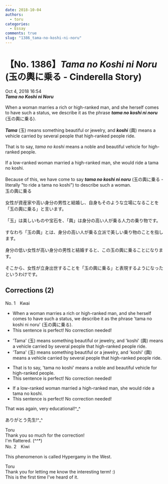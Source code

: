 ```yaml
---
date: 2018-10-04
authors:
  - toru
categories:
  - Essay
comments: true
slug: "1386_tama-no-koshi-ni-noru"
---
```


# 【No. 1386】<strong><em>Tama no Koshi ni Noru</em></strong> (玉の輿に乗る - Cinderella Story)
<div class="date">Oct 4, 2018 16:54</div>
<div id="post"><div id="body_show_ori">
<strong><em>Tama no Koshi ni Noru</em></strong><br/><br/>When a woman marries a rich or high-ranked man, and she herself comes to have such a status, we describe it as the phrase <strong><em>tama no koshi ni noru</em></strong> (玉の輿に乗る).<br/><br/><strong><em>Tama</em></strong> (玉) means something beautiful or jewelry, and <strong><em>koshi</em></strong> (輿) means a vehicle carried by several people that high-ranked people ride.<br/><br/>That is to say, <em>tama no koshi</em> means a noble and beautiful vehicle for high-ranked people.<br/><br/>If a low-ranked woman married a high-ranked man, she would ride a tama no koshi.<br/><br/>Because of this, we have come to say <strong><em>tama no koshi ni noru</em></strong> (玉の輿に乗る - literally "to ride a tama no koshi") to describe such a woman.
</div></div>

<!-- more -->

<div id="post_ja"><div id="body_show_mo">
玉の輿に乗る<br/><br/>女性が資産家や高い身分の男性と結婚し、自身もそのような立場になることを「玉の輿に乗る」と言います。<br/><br/>「玉」は美しいものや宝石を、「輿」は身分の高い人が乗る人力の乗り物です。<br/><br/>すなわち「玉の輿」とは、身分の高い人が乗る立派で美しい乗り物のことを指します。<br/><br/>身分の低い女性が高い身分の男性と結婚すると、この玉の輿に乗ることになります。<br/><br/>そこから、女性が立身出世することを「玉の輿に乗る」と表現するようになったというわけです。
</div></div>

## Corrections (2)
<div id="block"><div class="first_name"> No. 1　<span class="just_name">Kwai</span></div><div id="block2">
<ul class="correction_field">
<li class="incorrect">When a woman marries a rich or high-ranked man, and she herself comes to have such a status, we describe it as the phrase 'tama no koshi ni noru' (玉の輿に乗る).</li>
<li class="corrected perfect">This sentence is perfect! No correction needed!</li>
</ul>
<ul class="correction_field">
<li class="incorrect">'Tama' (玉) means something beautiful or jewelry, and 'koshi' (輿) means a vehicle carried by several people that high-ranked people ride.</li>
<li class="corrected correct">
'Tama' (玉) means something beautiful or <span class="f_red">a </span>jewelry, and 'koshi' (輿) means a vehicle carried by several people that high-ranked people ride.
</li>
</ul>
<ul class="correction_field">
<li class="incorrect">That is to say, 'tama no koshi' means a noble and beautiful vehicle for high-ranked people.</li>
<li class="corrected perfect">This sentence is perfect! No correction needed!</li>
</ul>
<ul class="correction_field">
<li class="incorrect">If a low-ranked woman married a high-ranked man, she would ride a tama no koshi.</li>
<li class="corrected perfect">This sentence is perfect! No correction needed!</li>
</ul>
<p class="comment_small">
 That was again, very educational!^_^
 <br/>
 <br/>
 ありがとう先生!^_^
</p>

</div><div class="name"><span class="just_name">Toru</span><br>
Thank you so much for the correction!<br/>I'm flattered. (^^*)
</div>
</div>
<div id="block"><div class="first_name"> No. 2　<span class="just_name">Kiwi</span></div><div id="block2">
<p class="comment_small">
 This phenomenon is called Hypergamy in the West.
</p>

</div><div class="name"><span class="just_name">Toru</span><br>
Thank you for letting me know the interesting term! :)<br/>This is the first time I've heard of it.
</div>
</div>
